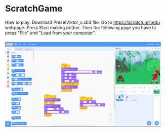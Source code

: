 # ScratchGame

How to play:
Download PréselViktor_s.sb3 file.
Go to https://scratch.mit.edu webpage.
Press Start making putton.
Then the following page you have to press "File" and "Load from your computer".

![alt text](https://github.com/Protolyt/ScratchGame/blob/main/PréselViktor_s.png)


